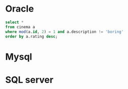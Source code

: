 # Oracle

```sql
select *
from cinema a
where mod(a.id, 2) = 1 and a.description != 'boring' 
order by a.rating desc;
```


# Mysql

# SQL server